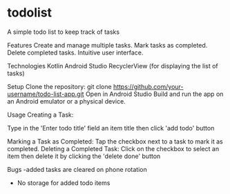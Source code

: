 # todolist
A simple todo list to keep track of tasks

Features
Create and manage multiple tasks.
Mark tasks as completed.
Delete completed tasks.
Intuitive user interface.

Technologies
Kotlin
Android Studio
RecyclerView (for displaying the list of tasks)

Setup
Clone the repository:
git clone https://github.com/your-username/todo-list-app.git
Open in Android Studio
Build and run the app on an Android emulator or a physical device.

Usage
Creating a Task:

Type in the 'Enter todo title' field an item title then click  'add todo' button

Marking a Task as Completed:
Tap the checkbox next to a task to mark it as completed.
Deleting a Completed Task:
Click on the checkbox to select an item then delete it by clicking the 'delete done' button

Bugs
-added tasks are cleared on phone rotation
- No storage for added todo items

